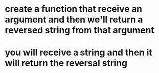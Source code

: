 # create a function that receive an argument and then we'll return a reversed string from that argument

# you will receive a string and then it will return the reversal string
